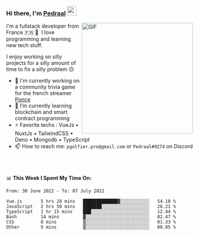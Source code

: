 ### Hi there, I'm <a href="https://pedraal.dev" target="_blank">Pedraal</a> <img src="https://media.giphy.com/media/hvRJCLFzcasrR4ia7z/giphy.gif" width="25px">
<img align="right" alt="GIF" src="https://pedraal.dev/avatar.png" width="300" height="300" />

I'm a fullstack developer from France 🇫🇷 🥖 &nbsp;I love programming and learning new
tech stuff.

I enjoy working on silly projects for a silly amount of time to fix a silly problem 🙃

- 🔭  I'm currently working on a community trivia game for the french streamer <a href="https://twitch.tv/ponce" target="_blank">Ponce</a>
- 🌱 I’m currently learning blockchain and smart contract programming
- ⚡ Favorite techs : VueJs &bull; NuxtJs &bull; TailwindCSS &bull; Deno &bull; Mongodb &bull; TypeScript
- 📫 How to reach me: `pgolfier.pro@gmail.com` or `Pedraal#9274` on Discord

<br>
<br>

📊 **This Week I Spent My Time On:**
<!--START_SECTION:waka-->

```text
From: 30 June 2022 - To: 07 July 2022

Vue.js       5 hrs 28 mins   █████████████▓░░░░░░░░░░░   54.18 %
JavaScript   2 hrs 50 mins   ███████░░░░░░░░░░░░░░░░░░   28.21 %
TypeScript   1 hr 15 mins    ███░░░░░░░░░░░░░░░░░░░░░░   12.44 %
Bash         14 mins         ▓░░░░░░░░░░░░░░░░░░░░░░░░   02.47 %
CSS          8 mins          ▒░░░░░░░░░░░░░░░░░░░░░░░░   01.33 %
Other        5 mins          ▒░░░░░░░░░░░░░░░░░░░░░░░░   00.85 %
```

<!--END_SECTION:waka-->
